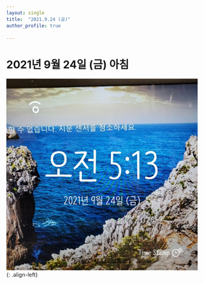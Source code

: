 ```yaml
---
layout: single
title:  "2021.9.24 (금)"
author_profile: true

---
```


# 2021년 9월 24일 (금) 아침
![image](/assets/images/morning/20210924.jpg)
{: .align-left}
